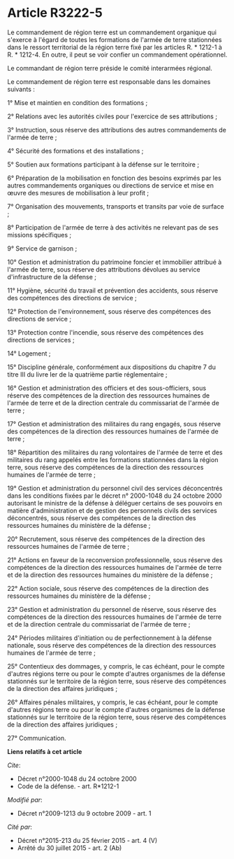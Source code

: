 # Article R3222-5

Le commandement de région terre est un commandement organique qui s'exerce à l'égard de toutes les formations de l'armée de
terre stationnées dans le ressort territorial de la région terre fixé par les articles R. * 1212-1 à R. * 1212-4. En outre,
il peut se voir confier un commandement opérationnel. 

Le commandant de région terre préside le comité interarmées régional. 

Le commandement de région terre est responsable dans les domaines suivants : 

1° Mise et maintien en condition des formations ; 

2° Relations avec les autorités civiles pour l'exercice de ses attributions ; 

3° Instruction, sous réserve des attributions des autres commandements de l'armée de terre ; 

4° Sécurité des formations et des installations ; 

5° Soutien aux formations participant à la défense sur le territoire ; 

6° Préparation de la mobilisation en fonction des besoins exprimés par les autres commandements organiques ou directions de
service et mise en œuvre des mesures de mobilisation à leur profit ; 

7° Organisation des mouvements, transports et transits par voie de surface ; 

8° Participation de l'armée de terre à des activités ne relevant pas de ses missions spécifiques ; 

9° Service de garnison ; 

10° Gestion et administration du patrimoine foncier et immobilier attribué à l'armée de terre, sous réserve des attributions
dévolues au service d'infrastructure de la défense ; 

11° Hygiène, sécurité du travail et prévention des accidents, sous réserve des compétences des directions de service ; 

12° Protection de l'environnement, sous réserve des compétences des directions de service ; 

13° Protection contre l'incendie, sous réserve des compétences des directions de services ; 

14° Logement ; 

15° Discipline générale, conformément aux dispositions du chapitre 7 du titre III du livre Ier de la quatrième partie
réglementaire ; 

16° Gestion et administration des officiers et des sous-officiers, sous réserve des compétences de la direction des
ressources humaines de l'armée de terre et de la direction centrale du commissariat de l'armée de terre ; 

17° Gestion et administration des militaires du rang engagés, sous réserve des compétences de la direction des ressources
humaines de l'armée de terre ; 

18° Répartition des militaires du rang volontaires de l'armée de terre et des militaires du rang appelés entre les formations
stationnées dans la région terre, sous réserve des compétences de la direction des ressources humaines de l'armée de terre ; 

19° Gestion et administration du personnel civil des services déconcentrés dans les conditions fixées par le décret n°
2000-1048 du 24 octobre 2000 autorisant le ministre de la défense à déléguer certains de ses pouvoirs en matière
d'administration et de gestion des personnels civils des services déconcentrés, sous réserve des compétences de la direction
des ressources humaines du ministère de la défense ; 

20° Recrutement, sous réserve des compétences de la direction des ressources humaines de l'armée de terre ; 

21° Actions en faveur de la reconversion professionnelle, sous réserve des compétences de la direction des ressources
humaines de l'armée de terre et de la direction des ressources humaines du ministère de la défense ; 

22° Action sociale, sous réserve des compétences de la direction des ressources humaines du ministère de la défense ; 

23° Gestion et administration du personnel de réserve, sous réserve des compétences de la direction des ressources humaines
de l'armée de terre et de la direction centrale du commissariat de l'armée de terre ; 

24° Périodes militaires d'initiation ou de perfectionnement à la défense nationale, sous réserve des compétences de la
direction des ressources humaines de l'armée de terre ;  

25° Contentieux des dommages, y compris, le cas échéant, pour le compte d'autres régions terre ou pour le compte d'autres
organismes de la défense stationnés sur le territoire de la région terre, sous réserve des compétences de la direction des
affaires juridiques ; 

26° Affaires pénales militaires, y compris, le cas échéant, pour le compte d'autres régions terre ou pour le compte d'autres
organismes de la défense stationnés sur le territoire de la région terre, sous réserve des compétences de la direction des
affaires juridiques ; 

27° Communication.

**Liens relatifs à cet article**

_Cite_:

  - Décret n°2000-1048 du 24 octobre 2000
  - Code de la défense. - art. R*1212-1

_Modifié par_:

  - Décret n°2009-1213 du 9 octobre 2009 - art. 1

_Cité par_:

  - Décret n°2015-213 du 25 février 2015 - art. 4 (V)
  - Arrêté du 30 juillet 2015 - art. 2 (Ab)
